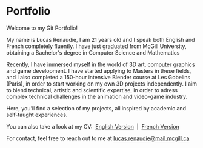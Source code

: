 # Portfolio

Welcome to my Git Portfolio!

My name is Lucas Renaudie, I am 21 years old and I speak both English and French completely fluently. 
I have just graduated from McGill University, obtaining a Bachelor's degree in Computer Science and Mathematics

Recently, I have immersed myself in the world of 3D art, computer graphics and game development. I have started applying to Masters in these fields, and I also completed a 150-hour intensive Blender course at Les Gobelins (Paris), in order to start working on my own 3D projects independently. I aim to blend technical, artistic and scientific expertise, in order to adress complex technical challenges in the animation and video-game industry.

Here, you’ll find a selection of my projects, all inspired by academic and self-taught experiences.

You can also take a look at my CV:&nbsp; [English Version](Lucas_Renaudie_CV_English.pdf)&nbsp; |&nbsp; [French Version](Lucas_Renaudie_CV_Français.pdf)

For contact, feel free to reach out to me at lucas.renaudie@mail.mcgill.ca
